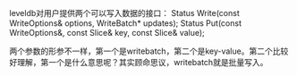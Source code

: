leveldb对用户提供两个可以写入数据的接口：
 Status Write(const WriteOptions& options, WriteBatch* updates);
 Status Put(const WriteOptions&, const Slice& key, const Slice& value);

 两个参数的形参不一样，第一个是writebatch，第二个是key-value。第二个比较好理解，第一个是什么意思呢？其实顾命思议，writebatch就是批量写入。